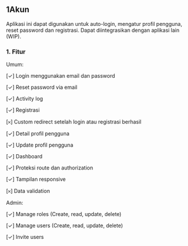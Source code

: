 ## 1Akun

Aplikasi ini dapat digunakan untuk auto-login, mengatur profil pengguna, reset password dan registrasi. Dapat diintegrasikan dengan aplikasi lain (WIP).

### 1. Fitur

Umum:

[✓] Login menggunakan email dan password

[✓] Reset password via email

[✓] Activity log

[✓] Registrasi

[𐄂] Custom redirect setelah login atau registrasi berhasil

[✓] Detail profil pengguna

[✓] Update profil pengguna

[✓] Dashboard

[✓] Proteksi route dan authorization

[✓] Tampilan responsive

[𐄂] Data validation


Admin:

[✓] Manage roles (Create, read, update, delete)

[✓] Manage users (Create, read, update, delete)

[✓] Invite users